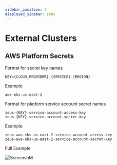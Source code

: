 ```yaml
---
sidebar_position: 2
displayed_sidebar: zK8s
---
```


# External Clusters

## AWS Platform Secrets

Format for secret key names

    KEY={CLOUD_PROVIDER}-{SERVICE}-{REGION}

Example

    aws-eks-us-east-2

Format for platform service account secret names

    zeus-{KEY}-service-account-access-key
    zeus-{KEY}-service-account-secret-key

Example

    zeus-aws-eks-us-east-2-service-account-access-key
    zeus-aws-eks-us-east-2-service-account-secret-key

Full Example

![ScreenshM](https://github.com/zeus-fyi/zeus/assets/17446735/45f3253a-031b-41ea-b1c4-1f8c5ad1de5b)
